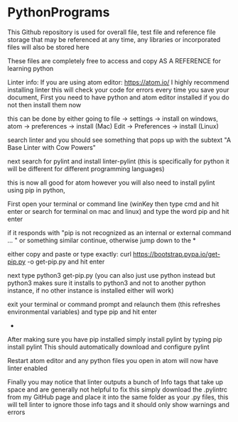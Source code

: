 # PythonPrograms
This Github repository is used for overall file, test file and reference file storage that may be referenced at any time, any libraries or incorporated files will also be stored here

These files are completely free to access and copy AS A REFERENCE for learning python

Linter info:
If you are using atom editor: https://atom.io/ I highly recommend installing linter this will check your code for errors every time you save your document, First you need to have python and atom editor installed if you do not then install them now

this can be done by either going to file -> settings -> install on windows, atom -> preferences -> install (Mac)  Edit -> Preferences -> install (Linux)

search linter and you should see something that pops up with the subtext "A Base Linter with Cow Powers"

next search for pylint and install linter-pylint (this is specifically for python it will be different for different programming languages)

this is now all good for atom however you will also need to install pylint using pip in python,

First open your terminal or command line (winKey then type cmd and hit enter or search for terminal on mac and linux) and type the word pip and hit enter

if it responds with "pip is not recognized as an internal or external command ... " or something similar continue, otherwise jump down to the *  

either copy and paste or type exactly:
  curl https://bootstrap.pypa.io/get-pip.py -o get-pip.py
and hit enter

next type
  python3 get-pip.py
(you can also just use python instead but python3 makes sure it installs to python3 and not to another python instance, if no other instance is installed either will work)

exit your terminal or command prompt and relaunch them (this refreshes environmental variables) and type pip and hit enter

*
After making sure you have pip installed simply install pylint by typing
  pip install pylint
This should automatically download and configure pylint

Restart atom editor and any python files you open in atom will now have linter enabled

Finally you may notice that linter outputs a bunch of Info tags that take up space and are generally not helpful to fix this simply download the .pylintrc from my GitHub page and place it into the same folder as your .py files, this will tell linter to ignore those info tags and it should only show warnings and errors  
